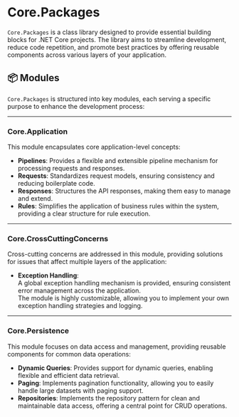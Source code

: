 # Core.Packages

`Core.Packages` is a class library designed to provide essential building blocks for .NET Core projects. The library aims to streamline development, reduce code repetition, and promote best practices by offering reusable components across various layers of your application.

## 📦 Modules

`Core.Packages` is structured into key modules, each serving a specific purpose to enhance the development process:

---

### **Core.Application**

This module encapsulates core application-level concepts:

- **Pipelines**: Provides a flexible and extensible pipeline mechanism for processing requests and responses.
- **Requests**: Standardizes request models, ensuring consistency and reducing boilerplate code.
- **Responses**: Structures the API responses, making them easy to manage and extend.
- **Rules**: Simplifies the application of business rules within the system, providing a clear structure for rule execution.

---

### **Core.CrossCuttingConcerns**

Cross-cutting concerns are addressed in this module, providing solutions for issues that affect multiple layers of the application:

- **Exception Handling**:  
  A global exception handling mechanism is provided, ensuring consistent error management across the application.  
  The module is highly customizable, allowing you to implement your own exception handling strategies and logging.

---

### **Core.Persistence**

This module focuses on data access and management, providing reusable components for common data operations:

- **Dynamic Queries**: Provides support for dynamic queries, enabling flexible and efficient data retrieval.
- **Paging**: Implements pagination functionality, allowing you to easily handle large datasets with paging support.
- **Repositories**: Implements the repository pattern for clean and maintainable data access, offering a central point for CRUD operations.
